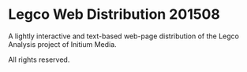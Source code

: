 Legco Web Distribution 201508
=============================
A lightly interactive and text-based web-page distribution of the Legco Analysis project of Initium Media.

All rights reserved.